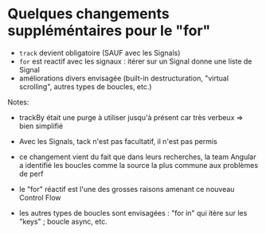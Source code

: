 # Quelques changements suppléméntaires pour le "for"

- `track` devient obligatoire (SAUF avec les Signals)
- `for` est reactif avec les signaux : itérer sur un Signal donne une liste de Signal
- améliorations divers envisagée (built-in destructuration, "virtual scrolling", autres types de boucles, etc.)
<!-- .element: class="list-fragment" -->

Notes:
- trackBy était une purge à utiliser jusqu'à présent car très verbeux => bien simplifié

- Avec les Signals, tack n'est pas facultatif, il n'est pas permis

- ce changement vient du fait que dans leurs recherches, la team Angular a identifié les boucles comme la source la plus commune aux problèmes de perf

- le "for" réactif est l'une des grosses raisons amenant ce nouveau Control Flow

- les autres types de boucles sont envisagées : "for in" qui itère sur les "keys" ; boucle async, etc.
